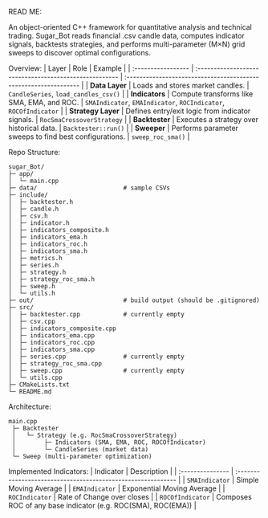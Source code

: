 READ ME: 

An object-oriented C++ framework for quantitative analysis and technical trading.
Sugar_Bot reads financial .csv candle data, computes indicator signals, backtests strategies, and performs multi-parameter (M×N) grid sweeps to discover optimal configurations.


Overview:
| Layer              | Role                                                   | Example                                                          |
| :----------------- | :----------------------------------------------------- | :--------------------------------------------------------------- |
| **Data Layer**     | Loads and stores market candles.                       | `CandleSeries`, `load_candles_csv()`                             |
| **Indicators**     | Compute transforms like SMA, EMA, and ROC.             | `SMAIndicator`, `EMAIndicator`, `ROCIndicator`, `ROCOfIndicator` |
| **Strategy Layer** | Defines entry/exit logic from indicator signals.       | `RocSmaCrossoverStrategy`                                        |
| **Backtester**     | Executes a strategy over historical data.              | `Backtester::run()`                                              |
| **Sweeper**        | Performs parameter sweeps to find best configurations. | `sweep_roc_sma()`                                                |


Repo Structure:
```
sugar_Bot/
├─ app/
│  └─ main.cpp
├─ data/                        # sample CSVs 
├─ include/
│  ├─ backtester.h
│  ├─ candle.h
│  ├─ csv.h
│  ├─ indicator.h
│  ├─ indicators_composite.h
│  ├─ indicators_ema.h
│  ├─ indicators_roc.h
│  ├─ indicators_sma.h
│  ├─ metrics.h
│  ├─ series.h
│  ├─ strategy.h
│  ├─ strategy_roc_sma.h
│  ├─ sweep.h
│  └─ utils.h
├─ out/                         # build output (should be .gitignored)
├─ src/
│  ├─ backtester.cpp            # currently empty
│  ├─ csv.cpp
│  ├─ indicators_composite.cpp
│  ├─ indicators_ema.cpp
│  ├─ indicators_roc.cpp
│  ├─ indicators_sma.cpp
│  ├─ series.cpp                # currently empty
│  ├─ strategy_roc_sma.cpp
│  ├─ sweep.cpp                 # currently empty
│  └─ utils.cpp
├─ CMakeLists.txt
└─ README.md

```


Architecture:
```
main.cpp
 ├─ Backtester
 │   └─ Strategy (e.g. RocSmaCrossoverStrategy)
 │        ├─ Indicators (SMA, EMA, ROC, ROCOfIndicator)
 │        └─ CandleSeries (market data)
 └─ Sweep (multi-parameter optimization)
```


Implemented Indicators: 
| Indicator        | Description                                                  |
| :--------------- | :----------------------------------------------------------- |
| `SMAIndicator`   | Simple Moving Average                                        |
| `EMAIndicator`   | Exponential Moving Average                                   |
| `ROCIndicator`   | Rate of Change over closes                                   |
| `ROCOfIndicator` | Composes ROC of any base indicator (e.g. ROC(SMA), ROC(EMA)) |




